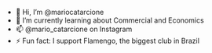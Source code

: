 - 👋 Hi, I’m @mariocatarcione
- 🌱 I’m currently learning about Commercial and Economics
- 📫 @mario_catarcione on Instagram
- ⚡ Fun fact: I support Flamengo, the biggest club in Brazil
<!---
mariocatarcione/mariocatarcione is a ✨ special ✨ repository because its `README.md` (this file) appears on your GitHub profile.
You can click the Preview link to take a look at your changes.
--->
